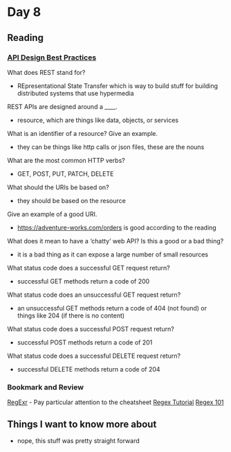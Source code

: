 # Day 8

## Reading

### [API Design Best Practices](https://docs.microsoft.com/en-us/azure/architecture/best-practices/api-design)

What does REST stand for?

- REpresentational State Transfer which is way to build stuff for building distributed systems that use hypermedia

REST APIs are designed around a ____.

- resource, which are things like data, objects, or services

What is an identifier of a resource? Give an example.

- they can be things like http calls or json files, these are the nouns

What are the most common HTTP verbs?

- GET, POST, PUT, PATCH, DELETE

What should the URIs be based on?

- they should be based on the resource

Give an example of a good URI.

- https://adventure-works.com/orders is good according to the reading

What does it mean to have a ‘chatty’ web API? Is this a good or a bad thing?

- it is a bad thing as it can expose a large number of small resources

What status code does a successful GET request return?

- successful GET methods return a code of 200

What status code does an unsuccessful GET request return?

- an unsuccessful GET methods return a code of 404 (not found) or things like 204 (if there is no content)

What status code does a successful POST request return?

- successful POST methods return a code of 201

What status code does a successful DELETE request return?

- successful DELETE methods return a code of 204

### Bookmark and Review

[RegExr](https://regexr.com/) - Pay particular attention to the cheatsheet
[Regex Tutorial](https://medium.com/factory-mind/regex-tutorial-a-simple-cheatsheet-by-examples-649dc1c3f285)
[Regex 101](https://regex101.com/)

## Things I want to know more about

- nope, this stuff was pretty straight forward
